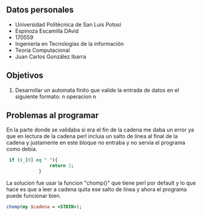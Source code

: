 ## Datos personales

 - Universidad Politécnica de San Luis Potosí
 - Espinoza Escamilla DAvid
 - 170559
 - Ingeniería en Tecnologías de la información
 - Teoría Computacional
 - Juan Carlos González Ibarra
 
## Objetivos
1.  Desarrollar un automata finito que valide la entrada de datos en el siguiente formato: n operacion n

## Problemas al programar  
En la parte donde se validaba si era el fin de la cadena me daba un error ya que en lectura de la cadena  perl incluia un salto de linea al final de la cadena y justamente en este bloque no entraba y no servia el programa como debia.
```Perl
 if ($_[0] eq " "){
                return 2;            
            }
```
La solucion fue usar la funcion "chomp()" que tiene perl por default y lo que hace es que a leer a cadena quita ese salto de linea y ahora el programa puede funcionar bien.
```Perl
chomp(my $cadena = <STDIN>);

```